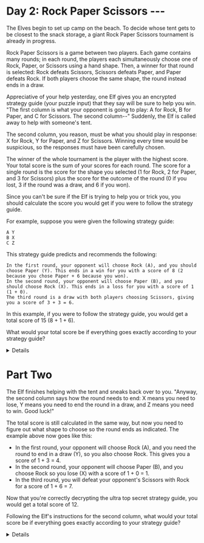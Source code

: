 # Day 2: Rock Paper Scissors ---

The Elves begin to set up camp on the beach.
To decide whose tent gets to be closest to the snack storage, a giant Rock Paper Scissors tournament is already in progress.

Rock Paper Scissors is a game between two players.
Each game contains many rounds; in each round, the players each simultaneously choose one of Rock, Paper,
or Scissors using a hand shape. Then, a winner for that round is selected: Rock defeats Scissors,
Scissors defeats Paper, and Paper defeats Rock.
If both players choose the same shape, the round instead ends in a draw.

Appreciative of your help yesterday,
one Elf gives you an encrypted strategy guide (your puzzle input) that they say will be sure to help you win.
"The first column is what your opponent is going to play: A for Rock, B for Paper, and C for Scissors.
The second column--" Suddenly, the Elf is called away to help with someone's tent.

The second column, you reason, must be what you should play in response: X for Rock, Y for Paper, and Z for Scissors.
Winning every time would be suspicious, so the responses must have been carefully chosen.

The winner of the whole tournament is the player with the highest score.
Your total score is the sum of your scores for each round.
The score for a single round is the score for the shape you selected (1 for Rock, 2 for Paper, and 3 for Scissors)
plus the score for the outcome of the round (0 if you lost, 3 if the round was a draw, and 6 if you won).

Since you can't be sure if the Elf is trying to help you or trick you,
you should calculate the score you would get if you were to follow the strategy guide.

For example, suppose you were given the following strategy guide:

```
A Y
B X
C Z
```

This strategy guide predicts and recommends the following:

    In the first round, your opponent will choose Rock (A), and you should choose Paper (Y). This ends in a win for you with a score of 8 (2 because you chose Paper + 6 because you won).
    In the second round, your opponent will choose Paper (B), and you should choose Rock (X). This ends in a loss for you with a score of 1 (1 + 0).
    The third round is a draw with both players choosing Scissors, giving you a score of 3 + 3 = 6.

In this example, if you were to follow the strategy guide, you would get a total score of 15 (8 + 1 + 6).

What would your total score be if everything goes exactly according to your strategy guide?

<details>
Your score according to the guide in part 1: 11873
</details>

# Part Two

The Elf finishes helping with the tent and sneaks back over to you.
"Anyway, the second column says how the round needs to end:
X means you need to lose, Y means you need to end the round in a draw, and Z means you need to win. Good luck!"

The total score is still calculated in the same way, but now you need to figure out what shape to choose so the round ends as indicated.
The example above now goes like this:

* In the first round, your opponent will choose Rock (A), and you need the round to end in a draw (Y), so you also choose Rock. This gives you a score of 1 + 3 = 4.
* In the second round, your opponent will choose Paper (B), and you choose Rock so you lose (X) with a score of 1 + 0 = 1.
* In the third round, you will defeat your opponent's Scissors with Rock for a score of 1 + 6 = 7.

Now that you're correctly decrypting the ultra top secret strategy guide, you would get a total score of 12.

Following the Elf's instructions for the second column,
what would your total score be if everything goes exactly according to your strategy guide?

<details>
Your score according to the guide in part 2: 12014
</details>
